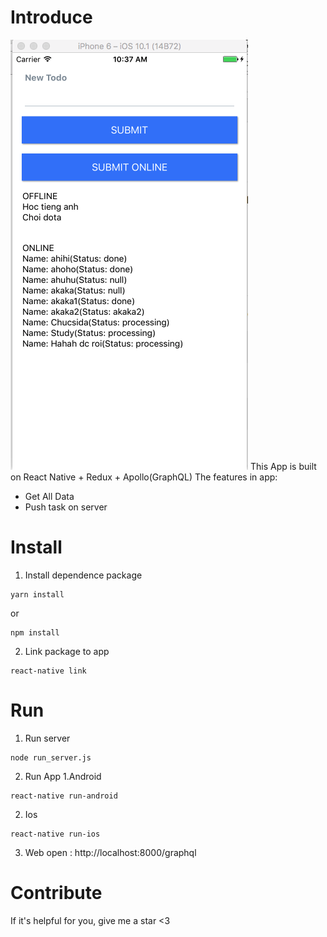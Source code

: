 # Introduce
![App](./app-picture.png)
This App is built on React Native + Redux + Apollo(GraphQL)
The features in app:
  + Get All Data
  + Push task on server

# Install

1. Install dependence package
```
yarn install
```
or
```
npm install
```
2. Link package to app
```
react-native link
```

# Run
1. Run server

```
node run_server.js
```
2. Run App
1.Android
```
react-native run-android
```
2. Ios
```
react-native run-ios
```
3. Web
open : http://localhost:8000/graphql
# Contribute
If it's helpful for you, give me a star <3
